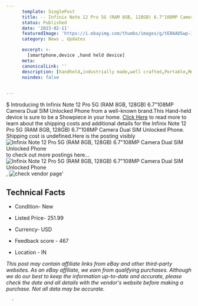 ```yaml
---
      template: SinglePost
      title: -- Infinix Note 12 Pro 5G (RAM 8GB, 128GB) 6.7"108MP Camera Dual SIM Unlocked Phone
      status: Published
      date: '2023-02-11'
      featuredImage: 'https://i.ebayimg.com/thumbs/images/g/tE0AAOSwp-1i4-DC/s-l225.jpg'
      category: News , Updates

      excerpt: >-
        [smartphone,device ,hand held device]
      meta:
      canonicalLink: ''
      description: [handheld,industrially made,well crafted,Portable,Mobile,Compact,Convenient,Lightweight,Maneuverable,Man-portable,Miniature,Carriable,Hand-held,Light,Holdable,Transportable,Mobile device,Pocket-sized,On-the-go,Wireless,Cordless,Compact size,Convenient size, smartphone,device ,hand held device]
      noindex: false
      

---
```

$
      Introducing th Infinix Note 12 Pro 5G (RAM 8GB, 128GB) 6.7"108MP Camera Dual SIM Unlocked Phone from a well-known brand.This Hand-held device  is sure to be a Showpiece in your home. [Click Here](https://www.ebay.com/itm/314089063448?hash=item49212ac418%3Ag%3AtE0AAOSwp-1i4-DC&mkevt=1&mkcid=1&mkrid=711-53200-19255-0&campid=%253CePNCampaignId%253E&customid=%253CreferenceId%253E&toolid=10049) to read more to learn about the shipping costs and additional details for the Infinix Note 12 Pro 5G (RAM 8GB, 128GB) 6.7"108MP Camera Dual SIM Unlocked Phone. Shipping cost is undefined.Here is the posting visibly ![Infinix Note 12 Pro 5G (RAM 8GB, 128GB) 6.7"108MP Camera Dual SIM Unlocked Phone](https://i.ebayimg.com/thumbs/images/g/tE0AAOSwp-1i4-DC/s-l225.jpg) to check out more postings here... ![Infinix Note 12 Pro 5G (RAM 8GB, 128GB) 6.7"108MP Camera Dual SIM Unlocked Phone](https://i.ebayimg.com/images/g/tE0AAOSwp-1i4-DC/s-l500.jpg), ![check vendor page](https://origin-galleryplus.ebayimg.com/ws/web/314089063448_2_0_1/225x225.jpg,https://origin-galleryplus.ebayimg.com/ws/web/314089063448_3_0_1/225x225.jpg,https://origin-galleryplus.ebayimg.com/ws/web/314089063448_4_0_1/225x225.jpg,https://origin-galleryplus.ebayimg.com/ws/web/314089063448_5_0_1/225x225.jpg,https://origin-galleryplus.ebayimg.com/ws/web/314089063448_6_0_1/225x225.jpg)'

      

 ## Technical Facts 



     
      

 - Condition- New 


      

 - Listed Price- 251.99 


      

 - Currency- USD 


      

 - Feedback score - 467 


      

 - Location - IN 


      
      

 *_This post may contain affiliate links from eBay and other third-party websites. As an eBay affiliate, we earn from qualifying purchases. Although we do our best to keep the information up-to-date and accurate, please check the date and all details with the vendor's website before making a purchase. Not all data may be accurate._*




      -

